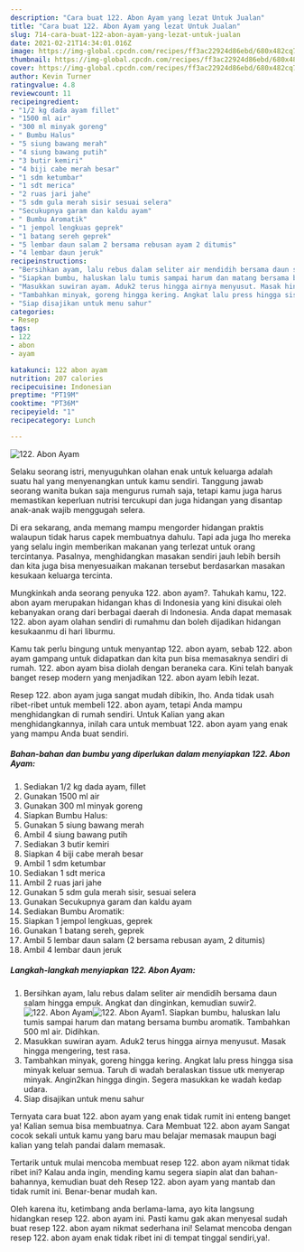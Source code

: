 ```yaml
---
description: "Cara buat 122. Abon Ayam yang lezat Untuk Jualan"
title: "Cara buat 122. Abon Ayam yang lezat Untuk Jualan"
slug: 714-cara-buat-122-abon-ayam-yang-lezat-untuk-jualan
date: 2021-02-21T14:34:01.016Z
image: https://img-global.cpcdn.com/recipes/ff3ac22924d86ebd/680x482cq70/122-abon-ayam-foto-resep-utama.jpg
thumbnail: https://img-global.cpcdn.com/recipes/ff3ac22924d86ebd/680x482cq70/122-abon-ayam-foto-resep-utama.jpg
cover: https://img-global.cpcdn.com/recipes/ff3ac22924d86ebd/680x482cq70/122-abon-ayam-foto-resep-utama.jpg
author: Kevin Turner
ratingvalue: 4.8
reviewcount: 11
recipeingredient:
- "1/2 kg dada ayam fillet"
- "1500 ml air"
- "300 ml minyak goreng"
- " Bumbu Halus"
- "5 siung bawang merah"
- "4 siung bawang putih"
- "3 butir kemiri"
- "4 biji cabe merah besar"
- "1 sdm ketumbar"
- "1 sdt merica"
- "2 ruas jari jahe"
- "5 sdm gula merah sisir sesuai selera"
- "Secukupnya garam dan kaldu ayam"
- " Bumbu Aromatik"
- "1 jempol lengkuas geprek"
- "1 batang sereh geprek"
- "5 lembar daun salam 2 bersama rebusan ayam 2 ditumis"
- "4 lembar daun jeruk"
recipeinstructions:
- "Bersihkan ayam, lalu rebus dalam seliter air mendidih bersama daun salam hingga empuk. Angkat dan dinginkan, kemudian suwir2."
- "Siapkan bumbu, haluskan lalu tumis sampai harum dan matang bersama bumbu aromatik. Tambahkan 500 ml air. Didihkan."
- "Masukkan suwiran ayam. Aduk2 terus hingga airnya menyusut. Masak hingga mengering, test rasa."
- "Tambahkan minyak, goreng hingga kering. Angkat lalu press hingga sisa minyak keluar semua. Taruh di wadah beralaskan tissue utk menyerap minyak. Angin2kan hingga dingin. Segera masukkan ke wadah kedap udara."
- "Siap disajikan untuk menu sahur"
categories:
- Resep
tags:
- 122
- abon
- ayam

katakunci: 122 abon ayam 
nutrition: 207 calories
recipecuisine: Indonesian
preptime: "PT19M"
cooktime: "PT36M"
recipeyield: "1"
recipecategory: Lunch

---
```



![122. Abon Ayam](https://img-global.cpcdn.com/recipes/ff3ac22924d86ebd/680x482cq70/122-abon-ayam-foto-resep-utama.jpg)

Selaku seorang istri, menyuguhkan olahan enak untuk keluarga adalah suatu hal yang menyenangkan untuk kamu sendiri. Tanggung jawab seorang  wanita bukan saja mengurus rumah saja, tetapi kamu juga harus memastikan keperluan nutrisi tercukupi dan juga hidangan yang disantap anak-anak wajib menggugah selera.

Di era  sekarang, anda memang mampu mengorder hidangan praktis walaupun tidak harus capek membuatnya dahulu. Tapi ada juga lho mereka yang selalu ingin memberikan makanan yang terlezat untuk orang tercintanya. Pasalnya, menghidangkan masakan sendiri jauh lebih bersih dan kita juga bisa menyesuaikan makanan tersebut berdasarkan masakan kesukaan keluarga tercinta. 



Mungkinkah anda seorang penyuka 122. abon ayam?. Tahukah kamu, 122. abon ayam merupakan hidangan khas di Indonesia yang kini disukai oleh kebanyakan orang dari berbagai daerah di Indonesia. Anda dapat memasak 122. abon ayam olahan sendiri di rumahmu dan boleh dijadikan hidangan kesukaanmu di hari liburmu.

Kamu tak perlu bingung untuk menyantap 122. abon ayam, sebab 122. abon ayam gampang untuk didapatkan dan kita pun bisa memasaknya sendiri di rumah. 122. abon ayam bisa diolah dengan beraneka cara. Kini telah banyak banget resep modern yang menjadikan 122. abon ayam lebih lezat.

Resep 122. abon ayam juga sangat mudah dibikin, lho. Anda tidak usah ribet-ribet untuk membeli 122. abon ayam, tetapi Anda mampu menghidangkan di rumah sendiri. Untuk Kalian yang akan menghidangkannya, inilah cara untuk membuat 122. abon ayam yang enak yang mampu Anda buat sendiri.

<!--inarticleads1-->

##### Bahan-bahan dan bumbu yang diperlukan dalam menyiapkan 122. Abon Ayam:

1. Sediakan 1/2 kg dada ayam, fillet
1. Gunakan 1500 ml air
1. Gunakan 300 ml minyak goreng
1. Siapkan  Bumbu Halus:
1. Gunakan 5 siung bawang merah
1. Ambil 4 siung bawang putih
1. Sediakan 3 butir kemiri
1. Siapkan 4 biji cabe merah besar
1. Ambil 1 sdm ketumbar
1. Sediakan 1 sdt merica
1. Ambil 2 ruas jari jahe
1. Gunakan 5 sdm gula merah sisir, sesuai selera
1. Gunakan Secukupnya garam dan kaldu ayam
1. Sediakan  Bumbu Aromatik:
1. Siapkan 1 jempol lengkuas, geprek
1. Gunakan 1 batang sereh, geprek
1. Ambil 5 lembar daun salam (2 bersama rebusan ayam, 2 ditumis)
1. Ambil 4 lembar daun jeruk




<!--inarticleads2-->

##### Langkah-langkah menyiapkan 122. Abon Ayam:

1. Bersihkan ayam, lalu rebus dalam seliter air mendidih bersama daun salam hingga empuk. Angkat dan dinginkan, kemudian suwir2.
<img src="https://img-global.cpcdn.com/steps/f0bf3209a2b49001/160x128cq70/122-abon-ayam-langkah-memasak-1-foto.jpg" alt="122. Abon Ayam"><img src="https://img-global.cpcdn.com/steps/8ec7ac50c8027836/160x128cq70/122-abon-ayam-langkah-memasak-1-foto.jpg" alt="122. Abon Ayam">1. Siapkan bumbu, haluskan lalu tumis sampai harum dan matang bersama bumbu aromatik. Tambahkan 500 ml air. Didihkan.
1. Masukkan suwiran ayam. Aduk2 terus hingga airnya menyusut. Masak hingga mengering, test rasa.
1. Tambahkan minyak, goreng hingga kering. Angkat lalu press hingga sisa minyak keluar semua. Taruh di wadah beralaskan tissue utk menyerap minyak. Angin2kan hingga dingin. Segera masukkan ke wadah kedap udara.
1. Siap disajikan untuk menu sahur




Ternyata cara buat 122. abon ayam yang enak tidak rumit ini enteng banget ya! Kalian semua bisa membuatnya. Cara Membuat 122. abon ayam Sangat cocok sekali untuk kamu yang baru mau belajar memasak maupun bagi kalian yang telah pandai dalam memasak.

Tertarik untuk mulai mencoba membuat resep 122. abon ayam nikmat tidak ribet ini? Kalau anda ingin, mending kamu segera siapin alat dan bahan-bahannya, kemudian buat deh Resep 122. abon ayam yang mantab dan tidak rumit ini. Benar-benar mudah kan. 

Oleh karena itu, ketimbang anda berlama-lama, ayo kita langsung hidangkan resep 122. abon ayam ini. Pasti kamu gak akan menyesal sudah buat resep 122. abon ayam nikmat sederhana ini! Selamat mencoba dengan resep 122. abon ayam enak tidak ribet ini di tempat tinggal sendiri,ya!.

